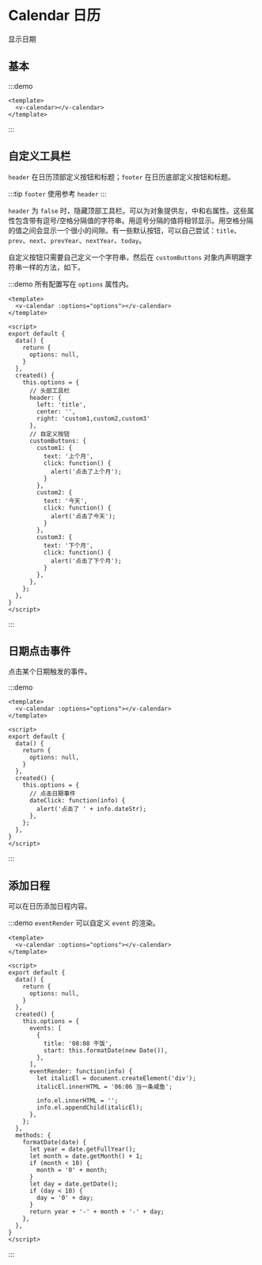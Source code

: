 # Calendar 日历

显示日期

## 基本

:::demo
```vue
<template>
  <v-calendar></v-calendar>
</template>
```
:::

## 自定义工具栏

`header` 在日历顶部定义按钮和标题；`footer` 在日历底部定义按钮和标题。

:::tip
`footer` 使用参考 `header`
:::

`header` 为 `false` 时，隐藏顶部工具栏。可以为对象提供左，中和右属性。这些属性包含带有逗号/空格分隔值的字符串。用逗号分隔的值将相邻显示。用空格分隔的值之间会显示一个很小的间隙。有一些默认按钮，可以自己尝试：`title`、`prev`、`next`、`prevYear`、`nextYear`、`today`。

自定义按钮只需要自己定义一个字符串，然后在 `customButtons` 对象内声明跟字符串一样的方法，如下。

:::demo 所有配置写在 `options` 属性内。
```vue
<template>
  <v-calendar :options="options"></v-calendar>
</template>

<script>
export default {
  data() {
    return {
      options: null,
    }
  },
  created() {
    this.options = {
      // 头部工具栏
      header: {
        left: 'title',
        center: '',
        right: 'custom1,custom2,custom3'
      },
      // 自定义按钮
      customButtons: {
        custom1: {
          text: '上个月',
          click: function() {
            alert('点击了上个月');
          }
        },
        custom2: {
          text: '今天',
          click: function() {
            alert('点击了今天');
          }
        },
        custom3: {
          text: '下个月',
          click: function() {
            alert('点击了下个月');
          }
        },
      },
    };
  },
}
</script>
```
:::

## 日期点击事件

点击某个日期触发的事件。

:::demo
```vue
<template>
  <v-calendar :options="options"></v-calendar>
</template>

<script>
export default {
  data() {
    return {
      options: null,
    }
  },
  created() {
    this.options = {
      // 点击日期事件
      dateClick: function(info) {
        alert('点击了 ' + info.dateStr);
      },
    };
  },
}
</script>
```
:::

## 添加日程

可以在日历添加日程内容。

:::demo `eventRender` 可以自定义 `event` 的渲染。
```vue
<template>
  <v-calendar :options="options"></v-calendar>
</template>

<script>
export default {
  data() {
    return {
      options: null,
    }
  },
  created() {
    this.options = {
      events: [
        {
          title: '08:08 干饭',
          start: this.formatDate(new Date()),
        },
      ],
      eventRender: function(info) {
        let italicEl = document.createElement('div');
        italicEl.innerHTML = '06:06 当一条咸鱼';

        info.el.innerHTML = '';
        info.el.appendChild(italicEl);
      },
    };
  },
  methods: {
    formatDate(date) {
      let year = date.getFullYear();
      let month = date.getMonth() + 1;
      if (month < 10) {
        month = '0' + month;
      }
      let day = date.getDate();
      if (day < 10) {
        day = '0' + day;
      }
      return year + '-' + month + '-' + day;
    },
  },
}
</script>
```
:::

<style>
.fc-toolbar h2 {
  font-size: 1.75em;
  margin: 0;
  padding-bottom: 0;
  border-bottom: 0;
}
.fc table{
  margin: 0;
  display: table;
  overflow: auto;
}
</style>